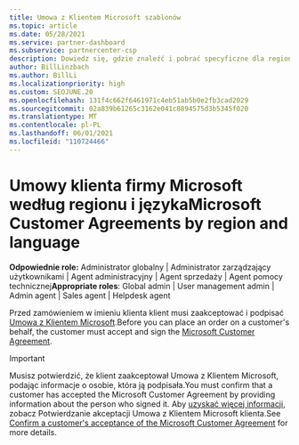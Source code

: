 ```yaml
---
title: Umowa z Klientem Microsoft szablonów
ms.topic: article
ms.date: 05/28/2021
ms.service: partner-dashboard
ms.subservice: partnercenter-csp
description: Dowiedz się, gdzie znaleźć i pobrać specyficzne dla regionu i języka wersje usługi Umowa z Klientem Microsoft do przejrzenia ze swoimi klientami.
author: BillLinzbach
ms.author: BillLi
ms.localizationpriority: high
ms.custom: SEOJUNE.20
ms.openlocfilehash: 131f4c662f6461971c4eb51ab5b0e2fb3cad2029
ms.sourcegitcommit: 02a839b61265c3162e041c8894575d3b5345f020
ms.translationtype: MT
ms.contentlocale: pl-PL
ms.lasthandoff: 06/01/2021
ms.locfileid: "110724466"
---
```

# <a name="microsoft-customer-agreements-by-region-and-language"></a><span data-ttu-id="922ac-103">Umowy klienta firmy Microsoft według regionu i języka</span><span class="sxs-lookup"><span data-stu-id="922ac-103">Microsoft Customer Agreements by region and language</span></span>

<span data-ttu-id="922ac-104">**Odpowiednie role:** Administrator globalny | Administrator zarządzający użytkownikami | Agent administracyjny | Agent sprzedaży | Agent pomocy technicznej</span><span class="sxs-lookup"><span data-stu-id="922ac-104">**Appropriate roles**: Global admin | User management admin | Admin agent | Sales agent | Helpdesk agent</span></span>

<span data-ttu-id="922ac-105">Przed zamówieniem w imieniu klienta klient musi zaakceptować i podpisać [Umowa z Klientem Microsoft](https://www.microsoft.com/licensing/docs/customeragreement).</span><span class="sxs-lookup"><span data-stu-id="922ac-105">Before you can place an order on a customer's behalf, the customer must accept and sign the [Microsoft Customer Agreement](https://www.microsoft.com/licensing/docs/customeragreement).</span></span>

>[!IMPORTANT]
> <span data-ttu-id="922ac-106">Musisz potwierdzić, że klient zaakceptował Umowa z Klientem Microsoft, podając informacje o osobie, która ją podpisała.</span><span class="sxs-lookup"><span data-stu-id="922ac-106">You must confirm that a customer has accepted the Microsoft Customer Agreement by providing information about the person who signed it.</span></span> <span data-ttu-id="922ac-107">Aby [uzyskać więcej informacji,](./confirm-customer-agreement.md) zobacz Potwierdzanie akceptacji Umowa z Klientem Microsoft klienta.</span><span class="sxs-lookup"><span data-stu-id="922ac-107">See [Confirm a customer's acceptance of the Microsoft Customer Agreement](./confirm-customer-agreement.md) for more details.</span></span>
